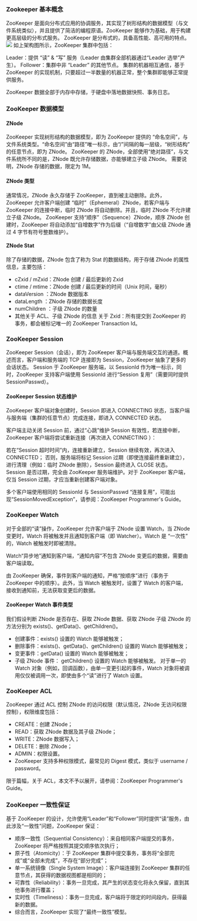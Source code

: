 ### Zookeeper 基本概念 ###
ZooKeeper 是面向分布式应用的协调服务，其实现了树形结构的数据模型（与文件系统类似），并且提供了简洁的编程原语。ZooKeeper 能够作为基础，用于构建更高层级的分布式服务。
ZooKeeper 是分布式的，具备高性能、高可用的特点。
![](http://images.gitbook.cn/3955e590-15d8-11e8-a2e2-d39d0a116722)
如上架构图所示，ZooKeeper 集群中包括：

Leader：提供 “读” & “写” 服务（Leader 由集群全部机器通过“Leader 选举”产生）。
Follower：集群中非 “Leader” 的其他节点。
集群的机器相互通信，基于 ZooKeeper 的实现机制，只要超过一半数量的机器正常，整个集群即能够正常提供服务。

ZooKeeper 数据全部于内存中存储，于硬盘中落地数据快照、事务日志。

### ZooKeeper 数据模型 ###
#### ZNode ####
ZooKeeper 实现树形结构的数据模型，即为 ZooKeeper 提供的 “命名空间”，与文件系统类型。“命名空间”由“路径”唯一标示，由“/”间隔的每一层级，“树形结构” 的任意节点，即为 ZNode。
ZooKeeper 的 ZNode，全部使用“绝对路径”，与文件系统所不同的是，ZNode 既允许存储数据，亦能够建立子级 ZNode。
需要说明，ZNode 存储的数据，限定为 1M。

#### ZNode 类型 ####
通常情况，ZNode 永久存储于 ZooKeeper，直到被主动删除。此外，ZooKeeper 允许客户端创建 “临时”（Ephemeral）ZNode，若客户端与 ZooKeeper 的连接中断，临时 ZNode 将自动删除。并且，临时 ZNode 不允许建立子级 ZNode。
ZooKeeper 支持“顺序”（Sequence）ZNode，顺序 ZNode 创建时，ZooKeeper 将自动添加“自增数字”作为后缀（“自增数字”由父级 ZNode 通过 4 字节有符号整数维护）。


#### ZNode Stat ####
除了存储的数据，ZNode 包含了称为 Stat 的数据结构，用于存储 ZNode 的属性信息，主要包括：

- cZxid / mZxid：ZNode 创建 / 最后更新的 Zxid
- ctime / mtime：ZNode 创建 / 最后更新的时间（Unix 时间，毫秒）
- dataVersion ：ZNode 数据版本
- dataLength ：ZNode 存储的数据长度
- numChildren ：子级 ZNode 的数量
- 其他关于 ACL、子级 ZNode 的信息
关于 Zxid：所有提交到 ZooKeeper 的事务，都会被标记唯一的 ZooKeeper Transaction Id。

### ZooKeeper Session ### 
ZooKeeper Session（会话），即为 ZooKeeper 客户端与服务端交互的通道。概述而言，客户端和服务端的 TCP 连接即为 Session，ZooKeeper 抽象了更多的会话状态。
Session 于 ZooKeeper 服务端，以 SessionId 作为唯一标示，同时，ZooKeeper 支持客户端使用 SessionId 进行“Session 复用”（需要同时提供 SessionPasswd）。

#### ZooKeeper Session 状态维护 ####
ZooKeeper 客户端对象创建时，Session 即进入 CONNECTING 状态，当客户端与服务端（集群的任意节点）完成连接，即进入 CONNECTED 状态。

客户端主动关闭 Session 前，通过“心跳”维护 Session 有效性，若连接中断，ZooKeeper 客户端将尝试重新连接（再次进入 CONNECTING ）：

若在“Session 超时时间”内，连接重新建立，Session 继续有效，再次进入 CONNECTED；
否则，服务端将标记 Session 过期（即使连接最终重新建立），进行清理（例如：临时 ZNode 删除），Session 最终进入 CLOSE 状态。
Session 是否过期，完全由 ZooKeeper 服务端维护。对于 ZooKeeper 客户端，仅当 Session 过期，才应当重新创建客户端对象。

多个客户端使用相同的 SessionId 与 SessionPasswd “连接复用”，可能出现“SessionMovedException”，请参阅：ZooKeeper Programmer's Guide。


### ZooKeeper Watch ### 
对于全部的“读”操作，ZooKeeper 允许客户端于 ZNode 设置 Watch，当 ZNode 变更时，Watch 将被触发并且通知到客户端（即 Watcher）。Watch 是 “一次性” 的，Watch 被触发时即被清除。

Watch“异步地”通知到客户端，“通知内容”不包含 ZNode 变更后的数据，需要由客户端读取。

由 ZooKeeper 确保，事件到客户端的通知，严格“按顺序”进行（事务于 ZooKeeper 中的顺序）。此外，当 Watch 被触发时，设置了 Watch 的客户端，接收到通知前，无法获取变更后的数据。


#### ZooKeeper Watch 事件类型 ####
我们假设判断 ZNode 是否存在、获取 ZNode 数据、获取 ZNode 子级 ZNode 的方法分别为 exists()、getData()、getChildren()。

- 创建事件：exists() 设置的 Watch 能够被触发；
- 删除事件：exists()、getData()、getChildren() 设置的 Watch 能够被触发；
- 变更事件：getData() 设置的 Watch 能够被触发；
- 子级 ZNode 事件： getChildren() 设置的 Watch 能够被触发。
对于单一的 Watch 对象（例如，回调函数），由单一变更引起的事件，Watch 对象将被调用仅仅被调用一次，即使由多个“读”进行了 Watch 设置。


### ZooKeeper ACL ###
ZooKeeper 通过 ACL 控制 ZNode 的访问权限（默认情况，ZNode 无访问权限控制），权限维度包括：

- CREATE：创建 ZNode；
- READ：获取 ZNode 数据及其子级 ZNode；
- WRITE：ZNode 数据写入；
- DELETE：删除 ZNode；
- ADMIN：权限设置。
- ZooKeeper 支持多种权限模式，最常见的 Digest 模式，类似于 username / password。

限于篇幅，关于 ACL，本文不予以展开，请参阅：ZooKeeper Programmer's Guide。


### ZooKeeper 一致性保证 ###
基于 ZooKeeper 的设计，允许使用“Leader”和“Follower”同时提供“读”服务，由此涉及“一致性”问题，ZooKeeper 保证：

- 顺序一致性（Sequential Consistency）：来自相同客户端提交的事务，ZooKeeper 将严格按照其提交顺序依次执行；
- 原子性（Atomicity）：于 ZooKeeper 集群中提交事务，事务将“全部完成”或“全部未完成”，不存在“部分完成”；
- 单一系统镜像（Single System Image）：客户端连接到 ZooKeeper 集群的任意节点，其获得的数据视图都是相同的；
- 可靠性（Reliability）：事务一旦完成，其产生的状态变化将永久保留，直到其他事务进行覆盖；
- 实时性（Timeliness）：事务一旦完成，客户端将于限定的时间段内，获得最新的数据。
- 综合而言，ZooKeeper 实现了“最终一致性”模型。














































